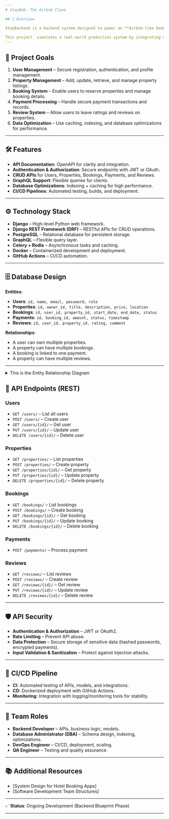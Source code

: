 ```yaml
---
# StayBnb: The Airbnb Clone

## 📌 Overview

StayBackend is a backend system designed to power an **Airbnb-like booking platform**. It provides core functionality for **user management, property listings, bookings, payments, and reviews**, with a strong emphasis on **scalability, security, and performance**.

This project  simulates a real-world production system by integrating modern tools, frameworks, and best practices.
---
```


## 🎯 Project Goals

1. **User Management** – Secure registration, authentication, and profile management.
2. **Property Management** – Add, update, retrieve, and manage property listings.
3. **Booking System** – Enable users to reserve properties and manage booking details.
4. **Payment Processing** – Handle secure payment transactions and records.
5. **Review System** – Allow users to leave ratings and reviews on properties.
6. **Data Optimization** – Use caching, indexing, and database optimizations for performance.

---

## 🛠️ Features

- **API Documentation**: OpenAPI for clarity and integration.
- **Authentication & Authorization**: Secure endpoints with JWT or OAuth.
- **CRUD APIs** for Users, Properties, Bookings, Payments, and Reviews.
- **GraphQL Support**: Flexible queries for clients.
- **Database Optimizations**: Indexing + caching for high performance.
- **CI/CD Pipelines**: Automated testing, builds, and deployment.

---

## ⚙️ Technology Stack

- **Django** – High-level Python web framework.
- **Django REST Framework (DRF)** – RESTful APIs for CRUD operations.
- **PostgreSQL** – Relational database for persistent storage.
- **GraphQL** – Flexible query layer.
- **Celery + Redis** – Asynchronous tasks and caching.
- **Docker** – Containerized development and deployment.
- **GitHub Actions** – CI/CD automation.

---

## 🗄️ Database Design

**Entities**:

- **Users**: `id, name, email, password, role`
- **Properties**: `id, owner_id, title, description, price, location`
- **Bookings**: `id, user_id, property_id, start_date, end_date, status`
- **Payments**: `id, booking_id, amount, status, timestamp`
- **Reviews**: `id, user_id, property_id, rating, comment`

**Relationships**:

- A user can own multiple properties.
- A property can have multiple bookings.
- A booking is linked to one payment.
- A property can have multiple reviews.

---

<details>
<summary>This is the Entity Relationship Diagram </summary>
<summary>Paste this in <[Eraser.io](https://app.eraser.io/)  </summary>

```
// pk == primary key
// uuid == unique id
// idx == indexed
users{
  userId uuid  pk idx
  firstName string not_null
  lastName string not_null
  email string unique not_null
  passwordHash string unique not_null
  phoneNumber string not_null
  role enum(guest, host , admin) not_null
}
property [icon: home,color: purple]{
  propertyId uuid  pk idx
  hostId
  name string not_null
  description text not_null
  location string not_null
  pricePerNight decimal not_null
  createdAt  timestamp  timestamp
  updatedAt timestamp timestamp

}

booking[icon: wallet, color: red] {
  bookingId uuid pk idx
  propertyId
  userId string fk
  startDate date not_null
  endDate date not_null
  totalPrice decimal not_null
  status  enum(pending, confirmed)
  createdAt timestamp timestamp
}
payment[icon: money, color: green]{
  paymentId uuid pk idx
  bookingId string fk
  amount decimal not_null
  paymentDate timestamp timestamp
  paymentMethod enum(stripe, card)
}
review [icon: star, color: yellow]{
  reviewId uuid pk idx
  propertyId string fk
  userId string fk
  rating integer not_null
  comment  text  not_null
  createdAt timestamp timestamp
}
message[icon: message-circle, color: orange]{
  messageId uuid pk idx
  senderId string fk
  receipientId string fk
  messageBody string fk
  sentAt timestamp timestamp
}
property.hostId  - users.userId
booking.propertyId - property.propertyId
booking.userId - users.userId
payment.bookingId - booking.bookingId
review.propertyId - property.propertyId
review.userId - users.userId
message.senderId - users.userId
message.receipientId - users.userId

```

## </details>

## 🔑 API Endpoints (REST)

### Users

- `GET /users/` – List all users
- `POST /users/` – Create user
- `GET /users/{id}/` – Get user
- `PUT /users/{id}/` – Update user
- `DELETE /users/{id}/` – Delete user

### Properties

- `GET /properties/` – List properties
- `POST /properties/` – Create property
- `GET /properties/{id}/` – Get property
- `PUT /properties/{id}/` – Update property
- `DELETE /properties/{id}/` – Delete property

### Bookings

- `GET /bookings/` – List bookings
- `POST /bookings/` – Create booking
- `GET /bookings/{id}/` – Get booking
- `PUT /bookings/{id}/` – Update booking
- `DELETE /bookings/{id}/` – Delete booking

### Payments

- `POST /payments/` – Process payment

### Reviews

- `GET /reviews/` – List reviews
- `POST /reviews/` – Create review
- `GET /reviews/{id}/` – Get review
- `PUT /reviews/{id}/` – Update review
- `DELETE /reviews/{id}/` – Delete review

---

## 🛡️ API Security

- **Authentication & Authorization** – JWT or OAuth2.
- **Rate Limiting** – Prevent API abuse.
- **Data Protection** – Secure storage of sensitive data (hashed passwords, encrypted payments).
- **Input Validation & Sanitization** – Protect against injection attacks.

---

## 🚀 CI/CD Pipeline

- **CI**: Automated testing of APIs, models, and integrations.
- **CD**: Dockerized deployment with GitHub Actions.
- **Monitoring**: Integration with logging/monitoring tools for stability.

---

## 👥 Team Roles

- **Backend Developer** – APIs, business logic, models.
- **Database Administrator (DBA)** – Schema design, indexing, optimizations.
- **DevOps Engineer** – CI/CD, deployment, scaling.
- **QA Engineer** – Testing and quality assurance.

---

## 📚 Additional Resources

- \[System Design for Hotel Booking Apps]
- \[Software Development Team Structures]

---

✅ **Status**: Ongoing Development (Backend Blueprint Phase)

---
